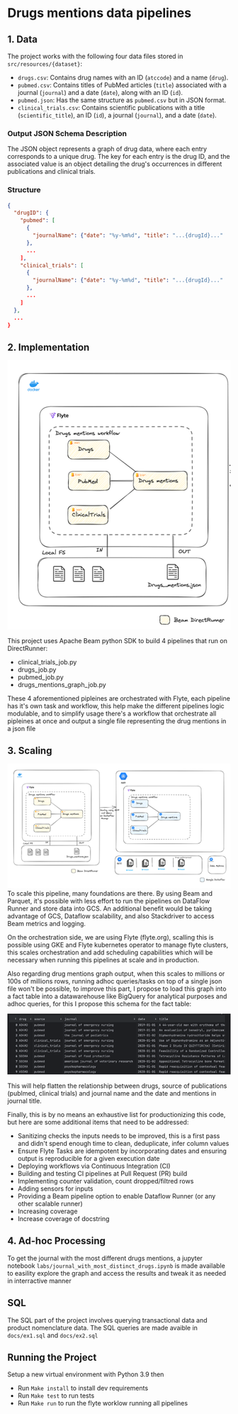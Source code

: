 # Drugs mentions data pipelines

## 1. Data
The project works with the following four data files stored in `src/resources/{dataset}`:
- `drugs.csv`: Contains drug names with an ID (`atccode`) and a name (`drug`).
- `pubmed.csv`: Contains titles of PubMed articles (`title`) associated with a journal (`journal`) and a date (`date`), along with an ID (`id`).
- `pubmed.json`: Has the same structure as `pubmed.csv` but in JSON format.
- `clinical_trials.csv`: Contains scientific publications with a title (`scientific_title`), an ID (`id`), a journal (`journal`), and a date (`date`).


### Output JSON Schema Description

The JSON object represents a graph of drug data, where each entry corresponds to a unique drug. The 
key for each entry is the drug ID, and the associated value is an object detailing the drug's occurrences in different publications and clinical trials.

### Structure

```json
{
  "drugID": {
    "pubmed": [
      {
        "journalName": {"date": "%y-%m%d", "title": "...{drugId}..."
      },
      ...
    ],
    "clinical_trials": [
      {
        "journalName": {"date": "%y-%m%d", "title": "...{drugId}..."
      },
      ...
    ]
  },
  ...
}
```

## 2. Implementation
![img_1.png](docs/actual.png)

This project uses Apache Beam python SDK to build 4 pipelines that run on DirectRunner:
- clinical_trials_job.py
- drugs_job.py
- pubmed_job.py
- drugs_mentions_graph_job.py

These 4 aforementioned pipleines are orchestrated with Flyte, each pipeline has it's own task 
and workflow, this help make the different pipelines logic modulable, and to 
simplify usage there's a workflow that orchestrate all pipleines at once and output a single 
file representing the drug mentions in a json file
## 3. Scaling
![img.png](docs/scaling.png)
To scale this pipeline, many foundations are there. By using Beam and Parquet, it's possible 
with less effort to run the pipelines on DataFlow Runner and store data into GCS. An additional 
benefit would be taking advantage of GCS, Dataflow scalability, and also Stackdriver to access 
Beam metrics and logging.

On the orchestration side, we are using Flyte (flyte.org), scalling 
this is possible using GKE and Flyte kubernetes operator to manage flyte clusters, this scales 
orchestration and add scheduling capabilities which will be necessary when running this 
pipelines at scale and in production.

Also regarding drug mentions graph output, when this scales to millions or 100s of millions rows,
running adhoc queries/tasks on top of a single json file won't be possible, to improve this part,
I propose to load this graph into a fact table into a datawarehouse like BigQuery for analytical 
purposes and adhoc queries, for this I propose this schema for the fact table:

![img.png](docs/output_schema.png)

This will help flatten the relationship between drugs, source of publications (publmed, clinical 
trials) and journal name and the date and mentions in journal title.

Finally, this is by no means an exhaustive list for productionizing this code, but here are some additional items that need to be addressed:

- Sanitizing checks the inputs needs to be improved, this is a first pass and didn't spend enough 
  time to clean, deduplicate, infer column values
- Ensure Flyte Tasks are idempotent by incorporating dates and ensuring output is reproducible for a given execution date
- Deploying workflows via Continuous Integration (CI)
- Building and testing CI pipelines at Pull Request (PR) build
- Implementing counter validation, count dropped/filtred rows
- Adding sensors for inputs
- Providing a Beam pipeline option to enable Dataflow Runner (or any other scalable runner)
- Increasing coverage
- Increase coverage of docstring 


## 4. Ad-hoc Processing
To get the journal with the most different drugs mentions, a jupyter notebook 
`labs/journal_with_most_distinct_drugs.ipynb` is made available 
to easility explore the graph and access the results and tweak it as needed in interractive manner
## SQL
The SQL part of the project involves querying transactional data and product nomenclature data.
The SQL queries are made avaible in `docs/ex1.sql` and `docs/ex2.sql`

## Running the Project
Setup a new virtual environment with Python 3.9 then
- Run `Make install` to install dev requirements
- Run `Make test` to run tests
- Run `Make run` to run the flyte worklow running all pipelines

